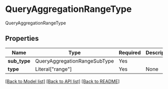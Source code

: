 # QueryAggregationRangeType

QueryAggregationRangeType

## Properties
| Name | Type | Required | Description |
| ------------ | ------------- | ------------- | ------------- |
**sub_type** | QueryAggregationRangeSubType | Yes |  |
**type** | Literal["range"] | Yes | None |


[[Back to Model list]](../../../README.md#models-v1-link) [[Back to API list]](../../../README.md#apis-v1-link) [[Back to README]](../../../README.md)
